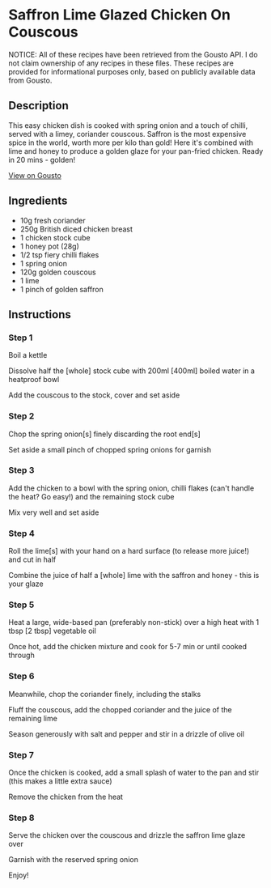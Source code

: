 # Saffron Lime Glazed Chicken On Couscous

NOTICE: All of these recipes have been retrieved from the Gousto API. I do not claim ownership of any recipes in these files. These recipes are provided for informational purposes only, based on publicly available data from Gousto.

## Description

This easy chicken dish is cooked with spring onion and a touch of chilli, served with a limey, coriander couscous. Saffron is the most expensive spice in the world, worth more per kilo than gold! Here it's combined with lime and honey to produce a golden glaze for your pan-fried chicken. Ready in 20 mins - golden!

[View on Gousto](https://www.gousto.co.uk/recipes/cookbook/saffron-lime-glazed-chicken-on-couscous)

## Ingredients

- 10g fresh coriander 
- 250g British diced chicken breast
- 1 chicken stock cube
- 1 honey pot (28g)
- 1/2 tsp fiery chilli flakes
- 1 spring onion
- 120g golden couscous
- 1 lime
- 1 pinch of golden saffron

## Instructions


### Step 1

Boil a kettle


Dissolve half the&nbsp;<span class="text-danger">[whole]</span>&nbsp;stock cube with 200ml <span class="text-danger">[400ml]</span>&nbsp;boiled water in a heatproof bowl&nbsp;


Add the couscous to the stock, cover and set aside&nbsp;


### Step 2

Chop the spring onion<span class="text-danger">[s]</span> finely discarding the root end<span class="text-danger">[s]</span>


Set aside a small pinch of chopped spring onions for garnish


### Step 3

Add the chicken to a bowl with the&nbsp;spring onion, chilli flakes (can't handle the heat? Go easy!) and the remaining stock cube


Mix very well and set aside


### Step 4

Roll the lime<span class="text-danger">[s]</span> with your hand on a hard surface (to release more juice!) and cut in half


Combine the juice of half a&nbsp;<span class="text-danger">[whole]</span> lime with the saffron and honey - this is your glaze


### Step 5

Heat a large, wide-based pan (preferably non-stick) over a high heat with 1 tbsp<span class="text-danger"> [2 tbsp]</span> vegetable oil


Once hot, add the chicken mixture and cook for 5-7 min or until cooked through


### Step 6

Meanwhile, chop the coriander finely, including the stalks


Fluff the couscous, add the chopped coriander&nbsp;and the juice of the remaining&nbsp;lime


Season generously with salt and pepper and stir in a drizzle of olive oil


### Step 7

Once the chicken is cooked, add a small splash of water to the pan and stir (this makes a little&nbsp;extra sauce)


Remove the chicken from the heat

### Step 8

Serve the chicken over the couscous and drizzle the saffron lime glaze over&nbsp;


Garnish with the reserved spring onion


Enjoy!

